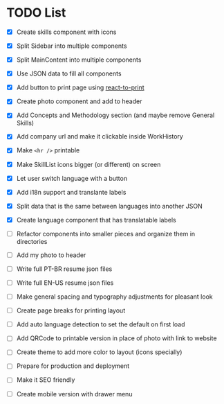 # TODO List
- [x] Create skills component with icons

- [x] Split Sidebar into multiple components

- [x] Split MainContent into multiple components

- [x] Use JSON data to fill all components

- [x] Add button to print page using [react-to-print](https://www.npmjs.com/package/react-to-print)

- [x] Create photo component and add to header

- [x] Add Concepts and Methodology section (and maybe remove General Skills)

- [x] Add company url and make it clickable inside WorkHistory

- [x] Make `<hr />` printable

- [x] Make SkillList icons bigger (or different) on screen

- [x] Let user switch language with a button

- [x] Add i18n support and translante labels

- [x] Split data that is the same between languages into another JSON

- [x] Create language component that has translatable labels

- [ ] Refactor components into smaller pieces and organize them in directories

- [ ] Add my photo to header

- [ ] Write full PT-BR resume json files

- [ ] Write full EN-US resume json files

- [ ] Make general spacing and typography adjustments for pleasant look

- [ ] Create page breaks for printing layout

- [ ] Add auto language detection to set the default on first load

- [ ] Add QRCode to printable version in place of photo with link to website

- [ ] Create theme to add more color to layout (icons specially)

- [ ] Prepare for production and deployment

- [ ] Make it SEO friendly

- [ ] Create mobile version with drawer menu
